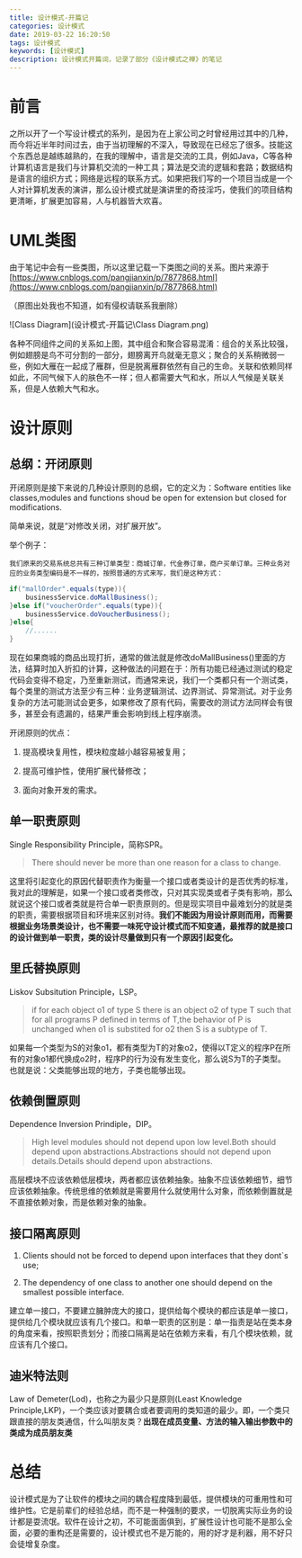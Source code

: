 ```yaml
---
title: 设计模式-开篇记
categories: 设计模式
date: 2019-03-22 16:20:50
tags: 设计模式
keywords: [设计模式]
description: 设计模式开篇词，记录了部分《设计模式之禅》的笔记
---
```


# 前言

之所以开了一个写设计模式的系列，是因为在上家公司之时曾经用过其中的几种，而今将近半年时间过去，由于当初理解的不深入，导致现在已经忘了很多。技能这个东西总是越练越熟的，在我的理解中，语言是交流的工具，例如Java，C等各种计算机语言是我们与计算机交流的一种工具；算法是交流的逻辑和套路；数据结构是语言的组织方式；网络是远程的联系方式。如果把我们写的一个项目当成是一个人对计算机发表的演讲，那么设计模式就是演讲里的奇技淫巧，使我们的项目结构更清晰，扩展更加容易，人与机器皆大欢喜。

<!--more-->

# UML类图

由于笔记中会有一些类图，所以这里记载一下类图之间的关系。图片来源于[https://www.cnblogs.com/pangjianxin/p/7877868.html](https://www.cnblogs.com/pangjianxin/p/7877868.html)

（原图出处我也不知道，如有侵权请联系我删除）

![Class Diagram](设计模式-开篇记\Class Diagram.png)

各种不同组件之间的关系如上图，其中组合和聚合容易混淆：组合的关系比较强，例如翅膀是鸟不可分割的一部分，翅膀离开鸟就毫无意义；聚合的关系稍微弱一些，例如大雁在一起成了雁群，但是脱离雁群依然有自己的生命。关联和依赖同样如此，不同气候下人的肤色不一样；但人都需要大气和水，所以人气候是关联关系，但是人依赖大气和水。

# 设计原则

## 总纲：开闭原则

开闭原则是接下来说的几种设计原则的总纲，它的定义为：Software entities like classes,modules and functions shoud be open for extension but closed for modifications.

简单来说，就是“对修改关闭，对扩展开放”。

举个例子：

    我们原来的交易系统总共有三种订单类型：商城订单，代金券订单，商户买单订单。三种业务对应的业务类型编码是不一样的，按照普通的方式来写，我们是这种方式：

```java
if("mallOrder".equals(type)){
    businessService.doMallBusiness();
}else if("voucherOrder".equals(type)){
    businessService.doVoucherBusiness();
}else{
    //......
}
```

现在如果商城的商品出现打折，通常的做法就是修改doMallBusiness()里面的方法，结算时加入折扣的计算，这种做法的问题在于：所有功能已经通过测试的稳定代码会变得不稳定，乃至重新测试，而通常来说，我们一个类都只有一个测试类，每个类里的测试方法至少有三种：业务逻辑测试、边界测试、异常测试。对于业务复杂的方法可能测试会更多，如果修改了原有代码，需要改的测试方法同样会有很多，甚至会有遗漏的，结果严重会影响到线上程序崩溃。

开闭原则的优点：

1. 提高模块复用性，模块粒度越小越容易被复用；

2. 提高可维护性，使用扩展代替修改；

3. 面向对象开发的需求。

## 单一职责原则

Single Responsibility Principle，简称SPR。

> There should never be more than one reason for a class to change.

这里将引起变化的原因代替职责作为衡量一个接口或者类设计的是否优秀的标准，我对此的理解是，如果一个接口或者类修改，只对其实现类或者子类有影响，那么就说这个接口或者类就是符合单一职责原则的。但是现实项目中最难划分的就是类的职责，需要根据项目和环境来区别对待。**我们不能因为用设计原则而用，而需要根据业务场景类设计，也不需要一味死守设计模式而不知变通，最推荐的就是接口的设计做到单一职责，类的设计尽量做到只有一个原因引起变化。**

## 里氏替换原则

Liskov Subsitution Principle，LSP。

> if for each object o1 of type S there is an object o2 of type T such that for all programs P defined in terms of T,the behavior of P is unchanged when o1 is substited for o2 then S is a subtype of T.

如果每一个类型为S的对象o1，都有类型为T的对象o2，使得以T定义的程序P在所有的对象o1都代换成o2时，程序P的行为没有发生变化，那么说S为T的子类型。也就是说：父类能够出现的地方，子类也能够出现。

## 依赖倒置原则

Dependence Inversion Prindiple，DIP。

> High level modules should not depend upon low level.Both should depend upon abstractions.Abstractions should not depend upon details.Details should depend upon abstractions.

高层模块不应该依赖低层模块，两者都应该依赖抽象。抽象不应该依赖细节，细节应该依赖抽象。传统思维的依赖就是需要用什么就使用什么对象，而依赖倒置就是不直接依赖对象，而是依赖对象的抽象。

## 接口隔离原则

1. Clients should not be forced to depend upon interfaces that they dont`s use;

2. The dependency of one class to another one should depend on the smallest possible interface.

建立单一接口，不要建立臃肿庞大的接口，提供给每个模块的都应该是单一接口，提供给几个模块就应该有几个接口。和单一职责的区别是：单一指责是站在类本身的角度来看，按照职责划分；而接口隔离是站在依赖方来看，有几个模块依赖，就应该有几个接口。

## 迪米特法则

Law of Demeter(Lod)，也称之为最少只是原则(Least Knowledge Principle,LKP)，一个类应该对要耦合或者要调用的类知道的最少。即，一个类只跟直接的朋友类通信，什么叫朋友类？**出现在成员变量、方法的输入输出参数中的类成为成员朋友类**



# 总结

设计模式是为了让软件的模块之间的耦合程度降到最低，提供模块的可重用性和可维护性。它是前辈们的经验总结，而不是一种强制的要求，一切脱离实际业务的设计都是耍流氓。软件在设计之初，不可能面面俱到，扩展性设计也可能不是那么全面，必要的重构还是需要的，设计模式也不是万能的，用的好才是利器，用不好只会徒增复杂度。
